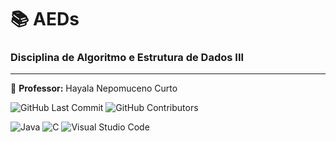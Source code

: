 # 📚 AEDs
### Disciplina de Algoritmo e Estrutura de Dados III
-----------
🍎 **Professor:** Hayala Nepomuceno Curto


<img alt="GitHub Last Commit" src="https://img.shields.io/github/last-commit/bpsoraggi/PUC-Minas" /> <img alt="GitHub Contributors" src="https://img.shields.io/github/contributors/bpsoraggi/PUC-Minas" /> <img alt="" src="https://img.shields.io/github/repo-size/bpsoraggi/PUC-Minas" />

![Java](https://img.shields.io/badge/java-%23ED8B00.svg?style=for-the-badge&logo=openjdk&logoColor=white) ![C](https://img.shields.io/badge/c-%2300599C.svg?style=for-the-badge&logo=c&logoColor=white) ![Visual Studio Code](https://img.shields.io/badge/Visual%20Studio%20Code-0078d7.svg?style=for-the-badge&logo=visual-studio-code&logoColor=white)
